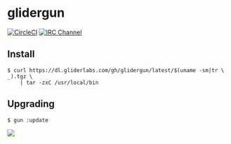 # glidergun

[![CircleCI](https://img.shields.io/circleci/project/gliderlabs/glidergun/release.svg)](https://circleci.com/gh/gliderlabs/glidergun)
[![IRC Channel](https://img.shields.io/badge/irc-%23gliderlabs-blue.svg)](https://kiwiirc.com/client/irc.freenode.net/#gliderlabs)


## Install

	$ curl https://dl.gliderlabs.com/gh/glidergun/latest/$(uname -sm|tr \  _).tgz \
		| tar -zxC /usr/local/bin

## Upgrading

	$ gun :update

<img src="https://ga-beacon.appspot.com/UA-58928488-2/glidergun/readme?pixel" />
